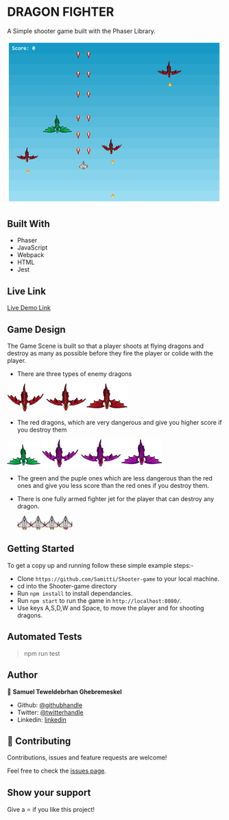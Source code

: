 # DRAGON FIGHTER
 A Simple shooter game built with the Phaser Library.

![screenshot 1](assets/screenShot.png)

## Built With
- Phaser
- JavaScript
- Webpack
- HTML
- Jest

## Live Link

[Live Demo Link](https://raw.githack.com/Samitti/Shooter-game/milestone_4/dist/index.html)

## Game Design
The Game Scene is built so that a player shoots at flying dragons and destroy as many as possible before they fire the player or colide with the player.

- There are three types of enemy dragons 

![screenshot 1](assets/sprEnemy0.png)

- The red dragons, which are very dangerous and give you higher score if you destroy them

![screenshot 1](assets/sprEnemy1.png) ![screenshot 1](assets/sprEnemy2.png)

- The green and the puple ones which are less dangerous than the red ones and give you less score than the red ones if you destroy them. 

- There is one fully armed fighter jet for the player that can destroy any dragon. 

  ![screenshot 1](assets/sprPlayer.png)


## Getting Started
To get a copy up and running follow these simple example steps:-
- Clone `https://github.com/Samitti/Shooter-game` to your local machine.
- cd into the Shooter-game directory
- Run `npm install` to install dependancies.
- Run `npm start` to run the game in `http://localhost:8080/`.
- Use keys A,S,D,W and Space, to move the player and for shooting dragons. 

## Automated Tests
> npm run test


## Author

👤 **Samuel Teweldebrhan Ghebremeskel**

- Github: [@githubhandle](https://github.com/Samitti)
- Twitter: [@twitterhandle](https://twitter.com/Samuel63734232)
- Linkedin: [linkedin](https://www.linkedin.com/in/samuel-ghebremeskel-29685811a/)

## 🤝 Contributing

Contributions, issues and feature requests are welcome!

Feel free to check the [issues page](https://github.com/Samitti/Shooter-game/issues).

## Show your support

Give a ⭐️ if you like this project!

